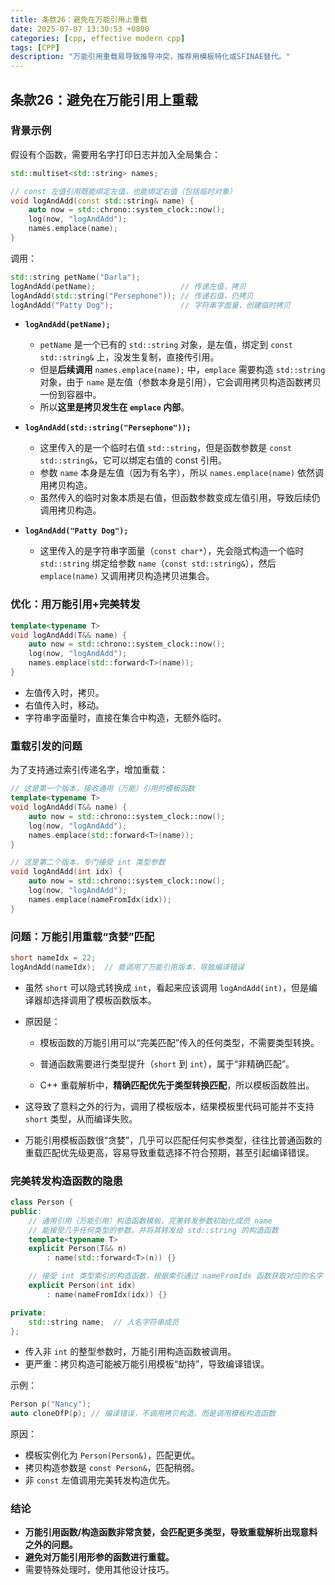 ```yaml
---
title: 条款26：避免在万能引用上重载
date: 2025-07-07 13:30:53 +0800
categories: [cpp, effective modern cpp]
tags: [CPP]
description: "万能引用重载易导致推导冲突，推荐用模板特化或SFINAE替代。"
---
```

## 条款26：避免在万能引用上重载

### 背景示例

假设有个函数，需要用名字打印日志并加入全局集合：

```cpp
std::multiset<std::string> names;

// const 左值引用既能绑定左值，也能绑定右值（包括临时对象）
void logAndAdd(const std::string& name) {
    auto now = std::chrono::system_clock::now();
    log(now, "logAndAdd");
    names.emplace(name);
}
```

调用：

```cpp
std::string petName("Darla");
logAndAdd(petName);                   // 传递左值，拷贝
logAndAdd(std::string("Persephone")); // 传递右值，仍拷贝
logAndAdd("Patty Dog");               // 字符串字面量，创建临时拷贝
```

- **`logAndAdd(petName);`**
  - `petName` 是一个已有的 `std::string` 对象，是左值，绑定到 `const std::string&` 上，没发生复制，直接传引用。
  - 但是**后续调用** `names.emplace(name);` 中，`emplace` 需要构造 `std::string` 对象，由于 `name` 是左值（参数本身是引用），它会调用拷贝构造函数拷贝一份到容器中。
  - 所以**这里是拷贝发生在 `emplace` 内部**。

- **`logAndAdd(std::string("Persephone"));`**
  - 这里传入的是一个临时右值 `std::string`，但是函数参数是 `const std::string&`，它可以绑定右值的 const 引用。
  - 参数 `name` 本身是左值（因为有名字），所以 `names.emplace(name)` 依然调用拷贝构造。
  - 虽然传入的临时对象本质是右值，但函数参数变成左值引用，导致后续仍调用拷贝构造。

- **`logAndAdd("Patty Dog");`**
  - 这里传入的是字符串字面量（`const char*`），先会隐式构造一个临时 `std::string` 绑定给参数 `name`（`const std::string&`），然后 `emplace(name)` 又调用拷贝构造拷贝进集合。

### 优化：用万能引用+完美转发

```cpp
template<typename T>
void logAndAdd(T&& name) {
    auto now = std::chrono::system_clock::now();
    log(now, "logAndAdd");
    names.emplace(std::forward<T>(name));
}
```

- 左值传入时，拷贝。
- 右值传入时，移动。
- 字符串字面量时，直接在集合中构造，无额外临时。

### 重载引发的问题

为了支持通过索引传递名字，增加重载：

```cpp
// 这是第一个版本，接收通用（万能）引用的模板函数
template<typename T>
void logAndAdd(T&& name) {
    auto now = std::chrono::system_clock::now();
    log(now, "logAndAdd");
    names.emplace(std::forward<T>(name));
}

// 这是第二个版本，专门接受 int 类型参数
void logAndAdd(int idx) {
    auto now = std::chrono::system_clock::now();
    log(now, "logAndAdd");
    names.emplace(nameFromIdx(idx));
}
```

### 问题：万能引用重载“贪婪”匹配

```cpp
short nameIdx = 22;
logAndAdd(nameIdx);  // 竟调用了万能引用版本，导致编译错误
```

- 虽然 `short` 可以隐式转换成 `int`，看起来应该调用 `logAndAdd(int)`，但是编译器却选择调用了模板函数版本。

- 原因是：

  - 模板函数的万能引用可以“完美匹配”传入的任何类型，不需要类型转换。

  - 普通函数需要进行类型提升（`short` 到 `int`），属于“非精确匹配”。

  - C++ 重载解析中，**精确匹配优先于类型转换匹配**，所以模板函数胜出。

- 这导致了意料之外的行为，调用了模板版本，结果模板里代码可能并不支持 `short` 类型，从而编译失败。

- 万能引用模板函数很“贪婪”，几乎可以匹配任何实参类型，往往比普通函数的重载匹配优先级更高，容易导致重载选择不符合预期，甚至引起编译错误。

### 完美转发构造函数的隐患

```cpp
class Person {
public:
    // 通用引用（万能引用）构造函数模板，完美转发参数初始化成员 name
    // 能接受几乎任何类型的参数，并将其转发给 std::string 的构造函数
    template<typename T>
    explicit Person(T&& n) 
        : name(std::forward<T>(n)) {}

    // 接受 int 类型索引的构造函数，根据索引通过 nameFromIdx 函数获取对应的名字
    explicit Person(int idx) 
        : name(nameFromIdx(idx)) {}

private:
    std::string name;  // 人名字符串成员
};
```

- 传入非 `int` 的整型参数时，万能引用构造函数被调用。
- 更严重：拷贝构造可能被万能引用模板“劫持”，导致编译错误。

示例：

```cpp
Person p("Nancy");
auto cloneOfP(p); // 编译错误，不调用拷贝构造，而是调用模板构造函数
```

原因：

- 模板实例化为 `Person(Person&)`，匹配更优。
- 拷贝构造参数是 `const Person&`，匹配稍弱。
- 非 `const` 左值调用完美转发构造优先。

### 结论

- **万能引用函数/构造函数非常贪婪，会匹配更多类型，导致重载解析出现意料之外的问题。**
- **避免对万能引用形参的函数进行重载。**
- 需要特殊处理时，使用其他设计技巧。